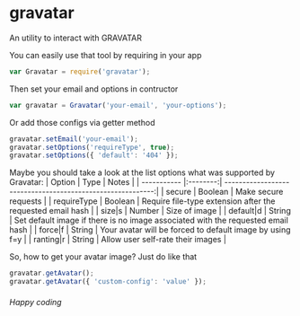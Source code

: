# gravatar
An utility to interact with GRAVATAR

You can easily use that tool by requiring in your app
```javascript
var Gravatar = require('gravatar');
```

Then set your email and options in contructor
```javascript
var gravatar = Gravatar('your-email', 'your-options');
```
Or add those configs via getter method
```javascript
gravatar.setEmail('your-email');
gravatar.setOptions('requireType', true);
gravatar.setOptions({ 'default': '404' });
```

Maybe you should take a look at the list options what was supported by Gravatar:
| Option      | Type     | Notes                                                      |
| ----------- |:--------:| ----------------------------------------------------------:|
| secure      | Boolean  | Make secure requests                                       |
| requireType | Boolean  | Require file-type extension after the requested email hash |
| size|s      | Number   | Size of image                                              |
| default|d   | String   | Set default image if there is no image associated with the requested email hash |
| force|f     | String   | Your avatar will be forced to default image by using f=y   |
| ranting|r   | String   | Allow user self-rate their images                          |

So, how to get your avatar image? Just do like that
```javascript
gravatar.getAvatar();
gravatar.getAvatar({ 'custom-config': 'value' });
```

###### Happy coding
